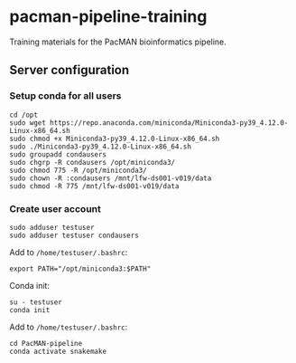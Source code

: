 # pacman-pipeline-training

Training materials for the PacMAN bioinformatics pipeline.

## Server configuration
### Setup conda for all users

```
cd /opt
sudo wget https://repo.anaconda.com/miniconda/Miniconda3-py39_4.12.0-Linux-x86_64.sh
sudo chmod +x Miniconda3-py39_4.12.0-Linux-x86_64.sh
sudo ./Miniconda3-py39_4.12.0-Linux-x86_64.sh
sudo groupadd condausers
sudo chgrp -R condausers /opt/miniconda3/
sudo chmod 775 -R /opt/miniconda3/
sudo chown -R :condausers /mnt/lfw-ds001-v019/data
sudo chmod -R 775 /mnt/lfw-ds001-v019/data
```

### Create user account

```
sudo adduser testuser
sudo adduser testuser condausers
```

Add to `/home/testuser/.bashrc`:

```
export PATH="/opt/miniconda3:$PATH"
```

Conda init:

```
su - testuser
conda init
```

Add to `/home/testuser/.bashrc`:

```
cd PacMAN-pipeline
conda activate snakemake
```
